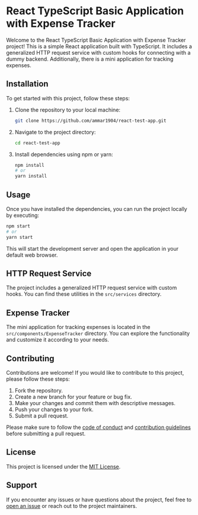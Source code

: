 # React TypeScript Basic Application with Expense Tracker

Welcome to the React TypeScript Basic Application with Expense Tracker project! This is a simple React application built with TypeScript. It includes a generalized HTTP request service with custom hooks for connecting with a dummy backend. Additionally, there is a mini application for tracking expenses.

## Installation

To get started with this project, follow these steps:

1. Clone the repository to your local machine:
   ```bash
   git clone https://github.com/ammar1904/react-test-app.git
   ```

2. Navigate to the project directory:
   ```bash
   cd react-test-app
   ```

3. Install dependencies using npm or yarn:
   ```bash
   npm install
   # or
   yarn install
   ```

## Usage

Once you have installed the dependencies, you can run the project locally by executing:

```bash
npm start
# or
yarn start
```

This will start the development server and open the application in your default web browser.

## HTTP Request Service

The project includes a generalized HTTP request service with custom hooks. You can find these utilities in the `src/services` directory.

## Expense Tracker

The mini application for tracking expenses is located in the `src/components/ExpenseTracker` directory. You can explore the functionality and customize it according to your needs.

## Contributing

Contributions are welcome! If you would like to contribute to this project, please follow these steps:

1. Fork the repository.
2. Create a new branch for your feature or bug fix.
3. Make your changes and commit them with descriptive messages.
4. Push your changes to your fork.
5. Submit a pull request.

Please make sure to follow the [code of conduct](CODE_OF_CONDUCT.md) and [contribution guidelines](CONTRIBUTING.md) before submitting a pull request.

## License

This project is licensed under the [MIT License](LICENSE).

## Support

If you encounter any issues or have questions about the project, feel free to [open an issue](https://github.com/ammar1904/react-test-app/issues) or reach out to the project maintainers.

